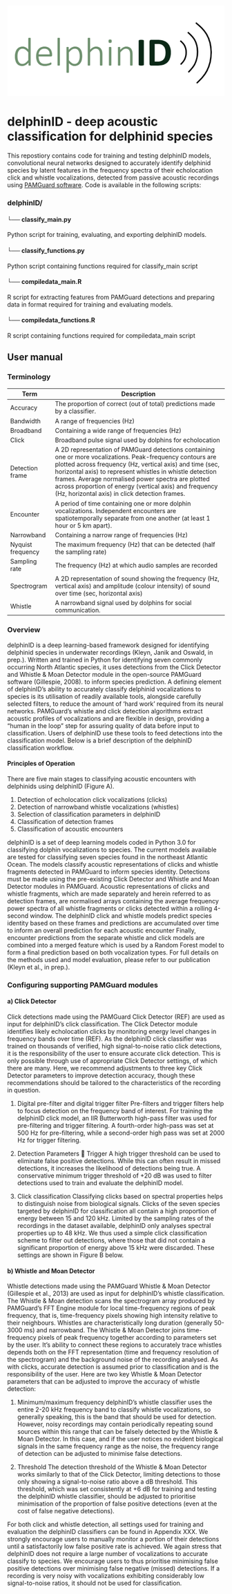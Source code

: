 ![Alt text](images/logo_1.PNG)
# delphinID - deep acoustic classification for delphinid species
This repostiory contains code for training and testing delphinID models, convolutional neural networks designed to accurately identify delphinid species by latent features in the frequency spectra of their echolocation click and whistle vocalizations, detected from passive acoustic recordings using [PAMGuard software](https://www.pamguard.org/). Code is available in the following scripts:

### delphinID/

#### └── classify_main.py

Python script for training, evaluating, and exporting delphinID models.

#### └── classify_functions.py

Python script containing functions required for classify_main script

#### └── compiledata_main.R

R script for extracting features from PAMGuard detections and preparing data in format required for training and evaluating models.

#### └── compiledata_functions.R

R script containing functions required for compiledata_main script

## User manual
### Terminology
| Term | Description |
|-----------------|-----------------|
| Accuracy | The proportion of correct (out of total) predictions made by a classifier.  |
| Bandwidth | A range of frequencies (Hz) |
| Broadband | Containing a wide range of frequencies (Hz) |
| Click | Broadband pulse signal used by dolphins for echolocation |
| Detection frame | A 2D representation of PAMGuard detections containing one or more vocalizations. Peak-frequency contours are plotted across frequency (Hz, vertical axis) and time (sec, horizontal axis) to represent whistles in whistle detection frames. Average normalised power spectra are plotted across proportion of energy (vertical axis) and frequency (Hz, horizontal axis) in click detection frames. |
| Encounter | A period of time containing one or more dolphin vocalizations. Independent encounters are spatiotemporally separate from one another (at least 1 hour or 5 km apart). | 
| Narrowband | Containing a narrow range of frequencies (Hz) | 
| Nyquist frequency | The maximum frequency (Hz) that can be detected (half the sampling rate) | 
| Sampling rate | The frequency (Hz) at which audio samples are recorded | 
| Spectrogram | A 2D representation of sound showing the frequency (Hz, vertical axis) and amplitude (colour intensity) of sound over time (sec, horizontal axis) | 
| Whistle | A narrowband signal used by dolphins for social communication. |

### Overview
delphinID is a deep learning-based framework designed for identifying delphinid species in underwater recordings (Kleyn, Janik and Oswald, in prep.). Written and trained in Python for identifying seven commonly occurring North Atlantic species, it uses detections from the Click Detector and Whistle & Moan Detector module in the open-source PAMGuard software (Gillespie, 2008). to inform species prediction. 
A defining element of delphinID’s ability to accurately classify delphinid vocalizations to species is its utilisation of readily available tools, alongside carefully selected filters, to reduce the amount of ‘hard work’ required from its neural networks. PAMGuard’s whistle and click detection algorithms extract acoustic profiles of vocalizations and are flexible in design, providing a “human in the loop” step for assuring quality of data before input to classification.
Users of delphinID use these tools to feed detections into the classification model. Below is a brief description of the delphinID classification workflow.

#### Principles of Operation 
There are five main stages to classifying acoustic encounters with delphinids using delphinID (Figure A). 
1.	Detection of echolocation click vocalizations (clicks)
2.	Detection of narrowband whistle vocalizations (whistles)
3.	Selection of classification parameters in delphinID
4.	Classification of detection frames
5.	Classification of acoustic encounters

delphinID is a set of deep learning models coded in Python 3.0 for classifying dolphin vocalizations to species. The current models available are tested for classifying seven species found in the northeast Atlantic Ocean. The models classify acoustic representations of clicks and whistle fragments detected in PAMGuard to inform species identity. Detections must be made using the pre-existing Click Detector and Whistle and Moan Detector modules in PAMGuard. Acoustic representations of clicks and whistle fragments, which are made separately and herein referred to as detection frames, are normalised arrays containing the average frequency power spectra of all whistle fragments or clicks detected within a rolling 4-second window. The delphinID click and whistle models predict species identity based on these frames and predictions are accumulated over time to inform an overall prediction for each acoustic encounter Finally, encounter predictions from the separate whistle and click models are combined into a merged feature which is used by a Random Forest model to form a final prediction based on both vocalization types. For full details on the methods used and model evaluation, please refer to our publication (Kleyn et al., in prep.). 

### Configuring supporting PAMGuard modules
#### a) Click Detector
Click detections made using the PAMGuard Click Detector (REF) are used as input for delphinID’s click classification. The Click Detector module identifies likely echolocation clicks by monitoring energy level changes in frequency bands over time (REF). As the delphinID click classifier was trained on thousands of verified, high signal-to-noise ratio click detections, it is the responsibility of the user to ensure accurate click detection. This is only possible through use of appropriate Click Detector settings, of which there are many. Here, we recommend adjustments to three key Click Detector parameters to improve detection accuracy, though these recommendations should be tailored to the characteristics of the recording in question.
1.	Digital pre-filter and digital trigger filter
Pre-filters and trigger filters help to focus detection on the frequency band of interest. For training the delphinID click model, an IIR Butterworth high-pass filter was used for pre-filtering and trigger filtering. A fourth-order high-pass was set at 500 Hz for pre-filtering, while a second-order high pass was set at 2000 Hz for trigger filtering.

2.	Detection Parameters  Trigger
A high trigger threshold can be used to eliminate false positive detections. While this can often result in missed detections, it increases the likelihood of detections being true. A conservative minimum trigger threshold of +20 dB was used to filter detections used to train and evaluate the delphinID model.

3.	Click classification
Classifying clicks based on spectral properties helps to distinguish noise from biological signals. Clicks of the seven species targeted by delphinID for classification all contain a high proportion of energy between 15 and 120 kHz. Limited by the sampling rates of the recordings in the dataset available, delphinID only analyses spectral properties up to 48 kHz. We thus used a simple click classification scheme to filter out detections, where those that did not contain a significant proportion of energy above 15 kHz were discarded. These settings are shown in Figure B below.

#### b) Whistle and Moan Detector
Whistle detections made using the PAMGuard Whistle & Moan Detector (Gillespie et al., 2013) are used as input for delphinID’s whistle classification. The Whistle & Moan detection scans the spectrogram array produced by PAMGuard’s FFT Engine module for local time-frequency regions of peak frequency, that is, time-frequency pixels showing high intensity relative to their neighbours. Whistles are characteristically long duration (generally 50-3000 ms) and narrowband. The Whistle & Moan Detector joins time-frequency pixels of peak frequency together according to parameters set by the user. It’s ability to connect these regions to accurately trace whistles depends both on the FFT representation (time and frequency resolution of the spectrogram) and the background noise of the recording analysed. As with clicks, accurate detection is assumed prior to classification and is the responsibility of the user. Here are two key Whistle & Moan Detector parameters that can be adjusted to improve the accuracy of whistle detection:
1.	Minimum/maximum frequency
delphinID’s whistle classifier uses the entire 2-20 kHz frequency band to classify whistle vocalizations, so generally speaking, this is the band that should be used for detection. However, noisy recordings may contain periodically repeating sound sources within this range that can be falsely detected by the Whistle & Moan Detector. In this case, and if the user notices no evident biological signals in the same frequency range as the noise, the frequency range of detection can be adjusted to minimise false detections.

2.	Threshold
The detection threshold of the Whistle & Moan Detector works similarly to that of the Click Detector, limiting detections to those only showing a signal-to-noise ratio above a dB threshold. This threshold, which was set consistently at +6 dB for training and testing the delphinID whistle classifier, should be adjusted to prioritise minimisation of the proportion of false positive detections (even at the cost of false negative detections).

For both click and whistle detection, all settings used for training and evaluation the delphinID classifiers can be found in Appendix XXX. We strongly encourage users to manually monitor a portion of their detections until a satisfactorily low false positive rate is achieved. We again stress that delphinID does not require a large number of vocalizations to accurate classify to species. We encourage users to thus prioritise minimising false positive detections over minimising false negative (missed) detections. If a recording is very noisy with vocalizations exhibiting considerably low signal-to-noise ratios, it should not be used for classification. 



